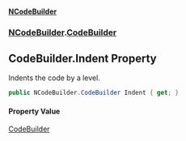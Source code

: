 #### [NCodeBuilder](index.md 'index')
### [NCodeBuilder](NCodeBuilder.md 'NCodeBuilder').[CodeBuilder](NCodeBuilder.CodeBuilder.md 'NCodeBuilder.CodeBuilder')

## CodeBuilder.Indent Property

Indents the code by a level.

```csharp
public NCodeBuilder.CodeBuilder Indent { get; }
```

#### Property Value
[CodeBuilder](NCodeBuilder.CodeBuilder.md 'NCodeBuilder.CodeBuilder')